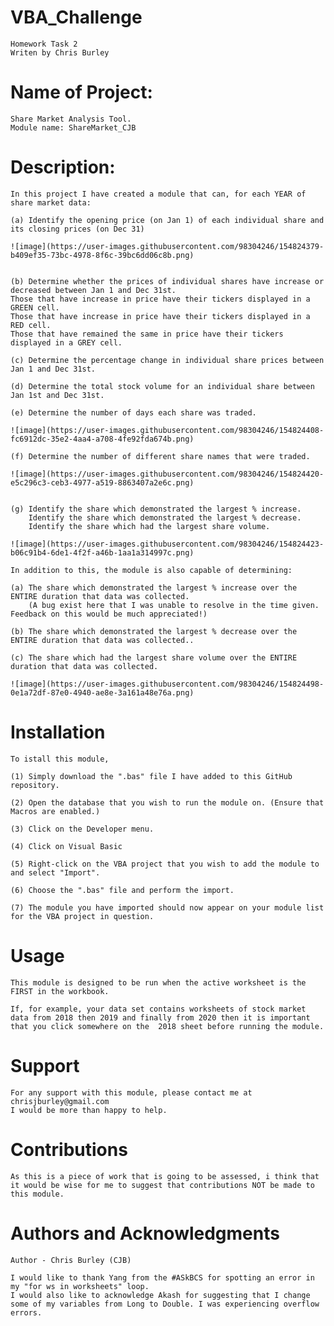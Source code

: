 # VBA_Challenge

    Homework Task 2
    Writen by Chris Burley

# Name of Project:

    Share Market Analysis Tool.
    Module name: ShareMarket_CJB

# Description:

    In this project I have created a module that can, for each YEAR of share market data:

    (a) Identify the opening price (on Jan 1) of each individual share and its closing prices (on Dec 31) 
    
    ![image](https://user-images.githubusercontent.com/98304246/154824379-b409ef35-73bc-4978-8f6c-39bc6dd06c8b.png)


    (b) Determine whether the prices of individual shares have increase or decreased between Jan 1 and Dec 31st.
    Those that have increase in price have their tickers displayed in a GREEN cell.
    Those that have increase in price have their tickers displayed in a RED cell.
    Those that have remained the same in price have their tickers displayed in a GREY cell.

    (c) Determine the percentage change in individual share prices between Jan 1 and Dec 31st.

    (d) Determine the total stock volume for an individual share between Jan 1st and Dec 31st.
    
    (e) Determine the number of days each share was traded.
    
    ![image](https://user-images.githubusercontent.com/98304246/154824408-fc6912dc-35e2-4aa4-a708-4fe92fda674b.png)
    
    (f) Determine the number of different share names that were traded.
    
    ![image](https://user-images.githubusercontent.com/98304246/154824420-e5c296c3-ceb3-4977-a519-8863407a2e6c.png)

    
    (g) Identify the share which demonstrated the largest % increase.
        Identify the share which demonstrated the largest % decrease.
        Identify the share which had the largest share volume.
        
    ![image](https://user-images.githubusercontent.com/98304246/154824423-b06c91b4-6de1-4f2f-a46b-1aa1a314997c.png)

    In addition to this, the module is also capable of determining:
       
    (a) The share which demonstrated the largest % increase over the ENTIRE duration that data was collected.
        (A bug exist here that I was unable to resolve in the time given. Feedback on this would be much appreciated!)
        
    (b) The share which demonstrated the largest % decrease over the ENTIRE duration that data was collected..
        
    (c) The share which had the largest share volume over the ENTIRE duration that data was collected.
    
    ![image](https://user-images.githubusercontent.com/98304246/154824498-0e1a72df-87e0-4940-ae8e-3a161a48e76a.png)

# Installation

    To istall this module, 

    (1) Simply download the ".bas" file I have added to this GitHub repository.
    
    (2) Open the database that you wish to run the module on. (Ensure that Macros are enabled.)
    
    (3) Click on the Developer menu.
    
    (4) Click on Visual Basic
    
    (5) Right-click on the VBA project that you wish to add the module to and select "Import".
    
    (6) Choose the ".bas" file and perform the import.
    
    (7) The module you have imported should now appear on your module list for the VBA project in question.
    
# Usage

    This module is designed to be run when the active worksheet is the FIRST in the workbook.
    
    If, for example, your data set contains worksheets of stock market data from 2018 then 2019 and finally from 2020 then it is important that you click somewhere on the  2018 sheet before running the module.
    
# Support

    For any support with this module, please contact me at chrisjburley@gmail.com
    I would be more than happy to help.

# Contributions

    As this is a piece of work that is going to be assessed, i think that it would be wise for me to suggest that contributions NOT be made to this module.

# Authors and Acknowledgments

    Author - Chris Burley (CJB)

    I would like to thank Yang from the #ASkBCS for spotting an error in my "for ws in worksheets" loop.
    I would also like to acknowledge Akash for suggesting that I change some of my variables from Long to Double. I was experiencing overflow errors.

